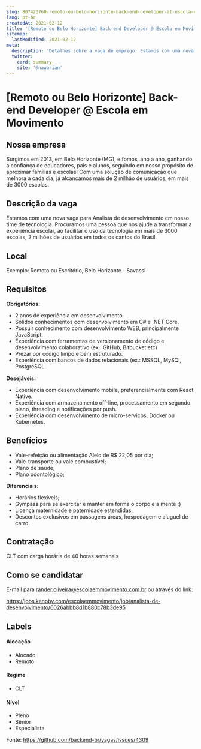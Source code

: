 ```yaml
---
slug: 807423760-remoto-ou-belo-horizonte-back-end-developer-at-escola-em-movimento
lang: pt-br
createdAt: 2021-02-12
title: '[Remoto ou Belo Horizonte] Back-end Developer @ Escola em Movimento - Vaga de Emprego'
sitemap:
  lastModified: 2021-02-12
meta:
  description: 'Detalhes sobre a vaga de emprego: Estamos com uma nova vaga para Analista de desenvolvimento em nosso time de tecnologia. Procuramos uma pessoa que nos ajude a transformar a experiência escolar, ao facilitar o uso da tecnologia em mais de 3000 escolas, 2 milhões de usuários em todos os cantos do Brasil.'
  twitter:
    card: summary
    site: '@nawarian'
---
```


# [Remoto ou Belo Horizonte] Back-end Developer @ Escola em Movimento

<!--
==================================================
Caso a vaga for remoto durante a pandemia informar no texto "Remoto durante o covid"
==================================================
-->
<!-- 
==================================================
POR FAVOR, SÓ POSTE SE A VAGA FOR PARA BACK-END!

Não faça distinção de gênero no título da vaga.

Use: "Back-End Developer" ao invés de 
"Desenvolvedor Back-End" \o/

Exemplo: `[São Paulo] Back-End Developer @ NOME DA EMPRESA`
==================================================
-->
<!--
==================================================
Caso a vaga for remoto durante a pandemia deixar a linha abaixo
==================================================
-->

## Nossa empresa

Surgimos em 2013, em Belo Horizonte (MG), e fomos, ano a ano, ganhando a confiança de educadores, pais e alunos, seguindo em nosso propósito de aproximar famílias e escolas! Com uma solução de comunicação que melhora a cada dia, já alcançamos mais de 2 milhão de usuários, em mais de 3000 escolas.

## Descrição da vaga

Estamos com uma nova vaga para Analista de desenvolvimento em nosso time de tecnologia. Procuramos uma pessoa que nos ajude a transformar a experiência escolar, ao facilitar o uso da tecnologia em mais de 3000 escolas, 2 milhões de usuários em todos os cantos do Brasil. 

## Local

Exemplo: Remoto ou Escritório, Belo Horizonte - Savassi

## Requisitos

**Obrigatórios:**
- 2 anos de experiência em desenvolvimento.
- Sólidos conhecimentos com desenvolvimento em C# e .NET Core.
- Possuir conhecimento com desenvolvimento WEB, principalmente JavaScript.
- Experiência com ferramentas de versionamento de código e desenvolvimento colaborativo (ex.: GitHub, Bitbucket etc)
- Prezar por código limpo e bem estruturado.
- Experiência com bancos de dados relacionais (ex.: MSSQL, MySQl, PostgreSQL

**Desejáveis:**
- Experiência com desenvolvimento mobile, preferencialmente com React Native.
- Experiência com armazenamento off-line, processamento em segundo plano, threading e notificações por push.
- Experiência com desenvolvimento de micro-serviços, Docker ou Kubernetes.


## Benefícios

- Vale-refeição ou alimentação Alelo de R$ 22,05 por dia;
- Vale-transporte ou vale combustível;
- Plano de saúde;
- Plano odontológico;

**Diferenciais:**
- Horários flexíveis; 
- Gympass para se exercitar e manter em forma o corpo e a mente :) 
- Licença maternidade e paternidade estendidas; 
- Descontos exclusivos em passagens áreas, hospedagem e aluguel de carro. 
## Contratação

CLT com carga horária de 40 horas semanais


## Como se candidatar

E-mail para rander.oliveira@escolaemmovimento.com.br ou através do link:

https://jobs.kenoby.com/escolaemmovimento/job/analista-de-desenvolvimento/6026abbb8d1b880c78b3de95

## Labels
<!-- retire os labels que não fazem sentido à vaga -->

#### Alocação
- Alocado
- Remoto

#### Regime
- CLT

#### Nível
- Pleno
- Sênior
- Especialista




Fonte: https://github.com/backend-br/vagas/issues/4309